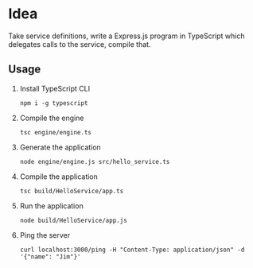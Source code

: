 # Idea

Take service definitions, write a Express.js program in TypeScript which delegates calls to the service, compile that.

## Usage

1. Install TypeScript CLI

   `npm i -g typescript`

2. Compile the engine

   `tsc engine/engine.ts`

3. Generate the application

   `node engine/engine.js src/hello_service.ts`

4. Compile the application

   `tsc build/HelloService/app.ts`

5. Run the application

   `node build/HelloService/app.js`

6. Ping the server

   `curl localhost:3000/ping -H "Content-Type: application/json" -d '{"name": "Jim"}'`

